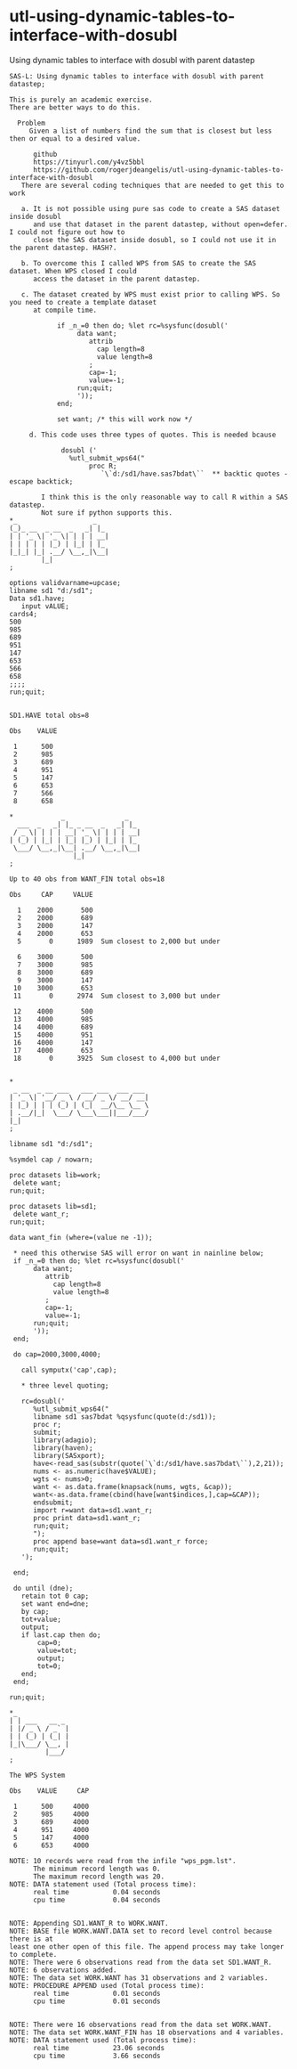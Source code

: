 # utl-using-dynamic-tables-to-interface-with-dosubl
Using dynamic tables to interface with dosubl with parent datastep

    SAS-L: Using dynamic tables to interface with dosubl with parent datastep;                                          
                                                                                                                        
    This is purely an academic exercise.                                                                                
    There are better ways to do this.                                                                                   
                                                                                                                        
      Problem                                                                                                           
         Given a list of numbers find the sum that is closest but less then or equal to a desired value.  
         
          github                                                                                 
          https://tinyurl.com/y4vz5bbl                                                           
          https://github.com/rogerjdeangelis/utl-using-dynamic-tables-to-interface-with-dosubl                                                                                                                                                                                                                                          
       There are several coding techniques that are needed to get this to work                                          
                                                                                                                        
       a. It is not possible using pure sas code to create a SAS dataset inside dosubl                                  
          and use that dataset in the parent datastep, without open=defer. I could not figure out how to                
          close the SAS dataset inside dosubl, so I could not use it in the parent datastep. HASH?.                     
                                                                                                                        
       b. To overcome this I called WPS from SAS to create the SAS dataset. When WPS closed I could                     
          access the dataset in the parent datastep.                                                                    
                                                                                                                        
       c. The dataset created by WPS must exist prior to calling WPS. So you need to create a template dataset          
          at compile time.                                                                                              
                                                                                                                        
                if _n_=0 then do; %let rc=%sysfunc(dosubl('                                                             
                     data want;                                                                                         
                        attrib                                                                                          
                          cap length=8                                                                                  
                          value length=8                                                                                
                        ;                                                                                               
                        cap=-1;                                                                                         
                        value=-1;                                                                                       
                     run;quit;                                                                                          
                     '));                                                                                               
                end;                                                                                                    
                                                                                                                        
                set want; /* this will work now */                                                                      
                                                                                                                        
         d. This code uses three types of quotes. This is needed bcause                                                 
                                                                                                                        
                 dosubl ('                                                                                              
                   %utl_submit_wps64("                                                                                  
                        proc R;                                                                                         
                           `\`d:/sd1/have.sas7bdat\``  ** backtic quotes - escape backtick;                             
                                                                                                                        
            I think this is the only reasonable way to call R within a SAS datastep.                                    
            Not sure if python supports this.                                                                           
    *_                   _                                                                                              
    (_)_ __  _ __  _   _| |_                                                                                            
    | | '_ \| '_ \| | | | __|                                                                                           
    | | | | | |_) | |_| | |_                                                                                            
    |_|_| |_| .__/ \__,_|\__|                                                                                           
            |_|                                                                                                         
    ;                                                                                                                   
                                                                                                                        
    options validvarname=upcase;                                                                                        
    libname sd1 "d:/sd1";                                                                                               
    Data sd1.have;                                                                                                      
       input vALUE;                                                                                                     
    cards4;                                                                                                             
    500                                                                                                                 
    985                                                                                                                 
    689                                                                                                                 
    951                                                                                                                 
    147                                                                                                                 
    653                                                                                                                 
    566                                                                                                                 
    658                                                                                                                 
    ;;;;                                                                                                                
    run;quit;                                                                                                           
                                                                                                                        
                                                                                                                        
    SD1.HAVE total obs=8                                                                                                
                                                                                                                        
    Obs    VALUE                                                                                                        
                                                                                                                        
     1      500                                                                                                         
     2      985                                                                                                         
     3      689                                                                                                         
     4      951                                                                                                         
     5      147                                                                                                         
     6      653                                                                                                         
     7      566                                                                                                         
     8      658                                                                                                         
                                                                                                                        
    *            _               _                                                                                      
      ___  _   _| |_ _ __  _   _| |_                                                                                    
     / _ \| | | | __| '_ \| | | | __|                                                                                   
    | (_) | |_| | |_| |_) | |_| | |_                                                                                    
     \___/ \__,_|\__| .__/ \__,_|\__|                                                                                   
                    |_|                                                                                                 
    ;                                                                                                                   
                                                                                                                        
    Up to 40 obs from WANT_FIN total obs=18                                                                             
                                                                                                                        
    Obs     CAP     VALUE                                                                                               
                                                                                                                        
      1    2000       500                                                                                               
      2    2000       689                                                                                               
      3    2000       147                                                                                               
      4    2000       653                                                                                               
      5       0      1989  Sum closest to 2,000 but under                                                               
                                                                                                                        
      6    3000       500                                                                                               
      7    3000       985                                                                                               
      8    3000       689                                                                                               
      9    3000       147                                                                                               
     10    3000       653                                                                                               
     11       0      2974  Sum closest to 3,000 but under                                                               
                                                                                                                        
     12    4000       500                                                                                               
     13    4000       985                                                                                               
     14    4000       689                                                                                               
     15    4000       951                                                                                               
     16    4000       147                                                                                               
     17    4000       653                                                                                               
     18       0      3925  Sum closest to 4,000 but under                                                               
                                                                                                                        
                                                                                                                        
    *                                                                                                                   
     _ __  _ __ ___   ___ ___  ___ ___                                                                                  
    | '_ \| '__/ _ \ / __/ _ \/ __/ __|                                                                                 
    | |_) | | | (_) | (_|  __/\__ \__ \                                                                                 
    | .__/|_|  \___/ \___\___||___/___/                                                                                 
    |_|                                                                                                                 
    ;                                                                                                                   
                                                                                                                        
    libname sd1 "d:/sd1";                                                                                               
                                                                                                                        
    %symdel cap / nowarn;                                                                                               
                                                                                                                        
    proc datasets lib=work;                                                                                             
     delete want;                                                                                                       
    run;quit;                                                                                                           
                                                                                                                        
    proc datasets lib=sd1;                                                                                              
     delete want_r;                                                                                                     
    run;quit;                                                                                                           
                                                                                                                        
    data want_fin (where=(value ne -1));                                                                                
                                                                                                                        
     * need this otherwise SAS will error on want in nainline below;                                                    
     if _n_=0 then do; %let rc=%sysfunc(dosubl('                                                                        
          data want;                                                                                                    
             attrib                                                                                                     
               cap length=8                                                                                             
               value length=8                                                                                           
             ;                                                                                                          
             cap=-1;                                                                                                    
             value=-1;                                                                                                  
          run;quit;                                                                                                     
          '));                                                                                                          
     end;                                                                                                               
                                                                                                                        
     do cap=2000,3000,4000;                                                                                             
                                                                                                                        
       call symputx('cap',cap);                                                                                         
                                                                                                                        
       * three level quoting;                                                                                           
                                                                                                                        
       rc=dosubl('                                                                                                      
          %utl_submit_wps64("                                                                                           
          libname sd1 sas7bdat %qsysfunc(quote(d:/sd1));                                                                
          proc r;                                                                                                       
          submit;                                                                                                       
          library(adagio);                                                                                              
          library(haven);                                                                                               
          library(SASxport);                                                                                            
          have<-read_sas(substr(quote(`\`d:/sd1/have.sas7bdat\``),2,21));                                               
          nums <- as.numeric(have$VALUE);                                                                               
          wgts <- nums>0;                                                                                               
          want <- as.data.frame(knapsack(nums, wgts, &cap));                                                            
          want<-as.data.frame(cbind(have[want$indices,],cap=&CAP));                                                     
          endsubmit;                                                                                                    
          import r=want data=sd1.want_r;                                                                                
          proc print data=sd1.want_r;                                                                                   
          run;quit;                                                                                                     
          ");                                                                                                           
          proc append base=want data=sd1.want_r force;                                                                  
          run;quit;                                                                                                     
       ');                                                                                                              
                                                                                                                        
     end;                                                                                                               
                                                                                                                        
     do until (dne);                                                                                                    
       retain tot 0 cap;                                                                                                
       set want end=dne;                                                                                                
       by cap;                                                                                                          
       tot+value;                                                                                                       
       output;                                                                                                          
       if last.cap then do;                                                                                             
           cap=0;                                                                                                       
           value=tot;                                                                                                   
           output;                                                                                                      
           tot=0;                                                                                                       
       end;                                                                                                             
     end;                                                                                                               
                                                                                                                        
    run;quit;                                                                                                           
                                                                                                                        
    *_                                                                                                                  
    | | ___   __ _                                                                                                      
    | |/ _ \ / _` |                                                                                                     
    | | (_) | (_| |                                                                                                     
    |_|\___/ \__, |                                                                                                     
             |___/                                                                                                      
    ;                                                                                                                   
                                                                                                                        
    The WPS System                                                                                                      
                                                                                                                        
    Obs    VALUE     CAP                                                                                                
                                                                                                                        
     1      500     4000                                                                                                
     2      985     4000                                                                                                
     3      689     4000                                                                                                
     4      951     4000                                                                                                
     5      147     4000                                                                                                
     6      653     4000                                                                                                
                                                                                                                        
    NOTE: 10 records were read from the infile "wps_pgm.lst".                                                           
          The minimum record length was 0.                                                                              
          The maximum record length was 20.                                                                             
    NOTE: DATA statement used (Total process time):                                                                     
          real time           0.04 seconds                                                                              
          cpu time            0.04 seconds                                                                              
                                                                                                                        
                                                                                                                        
    NOTE: Appending SD1.WANT_R to WORK.WANT.                                                                            
    NOTE: BASE file WORK.WANT.DATA set to record level control because there is at                                      
    least one other open of this file. The append process may take longer to complete.                                  
    NOTE: There were 6 observations read from the data set SD1.WANT_R.                                                  
    NOTE: 6 observations added.                                                                                         
    NOTE: The data set WORK.WANT has 31 observations and 2 variables.                                                   
    NOTE: PROCEDURE APPEND used (Total process time):                                                                   
          real time           0.01 seconds                                                                              
          cpu time            0.01 seconds                                                                              
                                                                                                                        
                                                                                                                        
    NOTE: There were 16 observations read from the data set WORK.WANT.                                                  
    NOTE: The data set WORK.WANT_FIN has 18 observations and 4 variables.                                               
    NOTE: DATA statement used (Total process time):                                                                     
          real time           23.06 seconds                                                                             
          cpu time            3.66 seconds                                                                              
                                                                                                                        
                                                                                                                        

